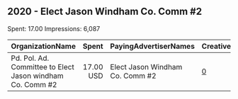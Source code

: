 ## 2020 - Elect Jason Windham Co. Comm #2 
Spent: 17.00
Impressions: 6,087

|OrganizationName|Spent|PayingAdvertiserNames|CreativeUrls|Impressions|Genders|AgeBrackets|CountryCodes|BillingAddresses|CandidateBallotInformation|
|:---|---:|:---|:---|---:|:---|:---|:---|:---|:---|
|Pd. Pol. Ad. Committee to Elect Jason windham Co. Comm #2|17.00 USD|Elect Jason Windham Co. Comm #2|[0](https://www.snap.com/political-ads/asset/d6e562828e629599dcd572fa481ff36c2acf367b74adcc5b97387364c11fc8af?mediaType=png)|6,087||18+|united states|US|Jason Windham|
